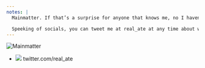 ```yaml
---
notes: |
  Mainmatter. If that’s a surprise for anyone that knows me, no I haven’t changed jobs recently, instead it’s my job that’s changed names. What used to be called simplabs is now called Mainmatter and I hopefully have updated all my socials to reflect that but let me know if you spot anything that I haven’t.

  Speeking of socials, you can tweet me at real_ate at any time about what I’m talking about today. I’m pretty passionate about this stuff so I’ll likely respond! Now that we have introductions out of the way, let’s see what I’m actually talking about today. 
---
```


![Mainmatter](/mainmatter-logo.svg) <!-- .element style="height: 400px" -->


<ul class="social-list">
<li><img src="/twitter.png"> twitter.com/real_ate</li> <!-- .element class="fragment" style="float: right;" -->
</ul> 
